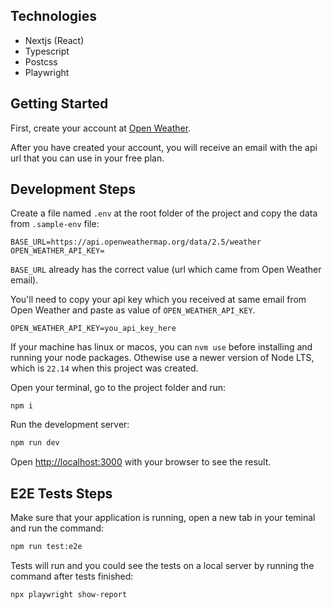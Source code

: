 ## Technologies
* Nextjs (React)
* Typescript
* Postcss
* Playwright

## Getting Started

First, create your account at [Open Weather](https://openweathermap.org/).

After you have created your account, you will receive an email with the api url that you can use in your free plan.

## Development Steps

Create a file named `.env` at the root folder of the project and copy the data from `.sample-env` file:

```
BASE_URL=https://api.openweathermap.org/data/2.5/weather
OPEN_WEATHER_API_KEY=
```

`BASE_URL` already has the correct value (url which came from Open Weather email).

You'll need to copy your api key which you received at same email from Open Weather and paste as value of `OPEN_WEATHER_API_KEY`.

```
OPEN_WEATHER_API_KEY=you_api_key_here
```

If your machine has linux or macos, you can `nvm use` before installing and running your node packages. Othewise use a newer version of Node LTS, which is `22.14` when this project was created. 

Open your terminal, go to the project folder and run:

```
npm i
```

Run the development server:

```bash
npm run dev
```

Open [http://localhost:3000](http://localhost:3000) with your browser to see the result.

## E2E Tests Steps

Make sure that your application is running, open a new tab in your teminal and run the command:

```bash
npm run test:e2e
```

Tests will run and you could see the tests on a local server by running the command after tests finished:

```bash
npx playwright show-report
```
